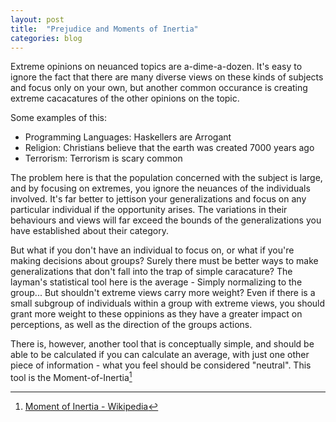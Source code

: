 ```yaml
---
layout: post
title:  "Prejudice and Moments of Inertia"
categories: blog
---
```


<!--

* Extreme Opinions
* Examples
* Ignoring Individuals
* Establishing Patterns
* Going too far the other way isn't reasonable either
* There /are/ trends, useful-generalizations
* The moment-of-inertia from mathematics provides a way to easily establish a useful generalization
* Definition of Moment-of-inertia
* Summation
* Integration
* Approximation
* Use in engineering
* What is neutral?
* How to the analogy applies
* Example
* Implications
* You only hear about extremes

-->

Extreme opinions on neuanced topics are a-dime-a-dozen. It's easy to ignore the
fact that there are many diverse views on these kinds of subjects and focus only
on your own, but another common occurance is creating extreme cacacatures of
the other opinions on the topic.

Some examples of this:

* Programming Languages: Haskellers are Arrogant
* Religion: Christians believe that the earth was created 7000 years ago
* Terrorism: Terrorism is scary common

<!--more-->

The problem here is that the population concerned with the subject is
large, and by focusing on extremes, you ignore the neuances of the individuals
involved. It's far better to jettison your generalizations and focus on any
particular individual if the opportunity arises. The variations in their
behaviours and views will far exceed the bounds of the generalizations
you have established about their category.

But what if you don't have an individual to focus on, or what if you're
making decisions about groups? Surely there must be better ways to make
generalizations that don't fall into the trap of simple caracature?
The layman's statistical tool here is the average - Simply normalizing to the
group... But shouldn't extreme views carry more weight?
Even if there is a small subgroup of individuals within a group with extreme
views, you should grant more weight to these oppinions as they have a greater
impact on perceptions, as well as the direction of the groups actions.

There is, however, another tool that is conceptually simple, and should be
able to be calculated if you can calculate an average, with just one other
piece of information - what you feel should be considered "neutral".
This tool is the Moment-of-Inertia[^1]

[^1]: <a href="https://en.wikipedia.org/wiki/Moment_of_inertia">Moment of Inertia - Wikipedia</a>
